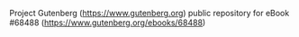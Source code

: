 Project Gutenberg (https://www.gutenberg.org) public repository for eBook #68488 (https://www.gutenberg.org/ebooks/68488)
